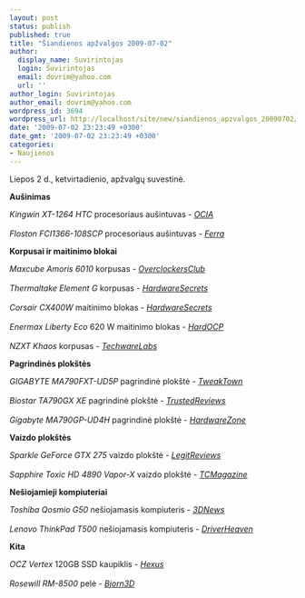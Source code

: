 ```yaml
---
layout: post
status: publish
published: true
title: "Šiandienos apžvalgos 2009-07-02"
author:
  display_name: Suvirintojas
  login: Suvirintojas
  email: dovrim@yahoo.com
  url: ''
author_login: Suvirintojas
author_email: dovrim@yahoo.com
wordpress_id: 3694
wordpress_url: http://localhost/site/new/siandienos_apzvalgos_20090702/
date: '2009-07-02 23:23:49 +0300'
date_gmt: '2009-07-02 23:23:49 +0300'
categories:
- Naujienos
---
```

<p>Liepos 2 d., ketvirtadienio, apžvalgų suvestinė.</p>
<p><b>Aušinimas</b></p>
<p><i>Kingwin XT-1264 HTC</i> procesoriaus aušintuvas - <i><a class="ns" href="http://www.ocia.net/reviews/kingwinxt1264/page1.shtml">OCIA</a></i><br />
<br /><i>Floston FCI1366-108SCP</i> procesoriaus aušintuvas - <i><a class="ns" href="http://www.ferra.ru/online/cooling/88420/">Ferra</a></i></p>
<p><b>Korpusai ir maitinimo blokai</b></p>
<p><i>Maxcube Amoris 6010</i> korpusas - <i><a class="ns" href="http://www.overclockersclub.com/reviews/maxcube_amoris_6010/">OverclockersClub</a></i><br />
<br /><i>Thermaltake Element G</i> korpusas - <i><a class="ns" href="http://www.hardwaresecrets.com/article/751">HardwareSecrets</a></i><br />
<br /><i>Corsair CX400W</i> maitinimo blokas - <i><a class="ns" href="http://www.hardwaresecrets.com/article/750">HardwareSecrets</a></i><br />
<br /><i>Enermax Liberty Eco</i> 620 W maitinimo blokas - <i><a class="ns" href="http://enthusiast.hardocp.com/article.html?art=MTY0MiwxLCxoZW50aHVzaWFzdA==">HardOCP</a></i><br />
<br /><i>NZXT Khaos</i> korpusas - <i><a class="ns" href="http://www.techwarelabs.com/nzxt-khaos-aluminum-full-tower/">TechwareLabs</a></i></p>
<p><b>Pagrindinės plokštės</b></p>
<p><i>GIGABYTE MA790FXT-UD5P</i> pagrindinė plokštė - <i><a class="ns" href="http://www.tweaktown.com/reviews/2808/gigabyte_ma790fxt_ud5p_am3_motherboard/index.html">TweakTown</a></i><br />
<br /><i>Biostar TA790GX XE</i> pagrindinė plokštė - <i><a class="ns" href="http://www.trustedreviews.com/motherboards/review/2009/07/02/Biostar-TA790GX-XE/p1">TrustedReviews</a></i><br />
<br /><i>Gigabyte MA790GP-UD4H</i> pagrindinė plokštė - <i><a class="ns" href="http://www.hardwarezone.com/articles/view.php?cid=6&id=2930">HardwareZone</a></i></p>
<p><b>Vaizdo plokštės</b></p>
<p><i>Sparkle GeForce GTX 275</i> vaizdo plokštė - <i><a class="ns" href="http://www.legitreviews.com/article/1006/1/">LegitReviews</a></i><br />
<br /><i>Sapphire Toxic HD 4890 Vapor-X</i> vaizdo plokštė - <i><a class="ns" href="http://www.tcmagazine.com/comments.php?shownews=27684&catid=6">TCMagazine</a></i></p>
<p><b>Nešiojamieji kompiuteriai</b></p>
<p><i>Toshiba Qosmio G50</i> nešiojamasis kompiuteris - <i><a class="ns" href="http://www.3dnews.ru/mobile/toshiba_qosmio_g50/">3DNews</a></i><br />
<br /><i>Lenovo ThinkPad T500</i> nešiojamasis kompiuteris - <i><a class="ns" href="http://www.driverheaven.net/reviews.php?reviewid=801">DriverHeaven</a></i></p>
<p><b>Kita</b></p>
<p><i>OCZ Vertex</i> 120GB SSD kaupiklis - <i><a class="ns" href="http://www.hexus.net/content/item.php?item=19053">Hexus</a></i><br />
<br /><i>Rosewill RM-8500</i> pelė - <i><a class="ns" href="http://www.bjorn3d.com/read.php?cID=1607">Bjorn3D</a></i><br /></p>
